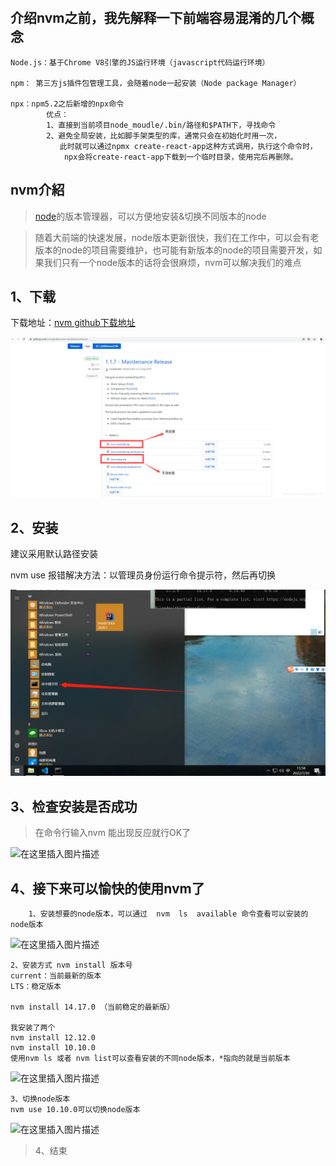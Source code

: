 ​                                            

## **介绍nvm之前，我先解释一下前端容易混淆的几个概念** 

```
Node.js：基于Chrome V8引擎的JS运行环境（javascript代码运行环境）

npm： 第三方js插件包管理工具，会随着node一起安装（Node package Manager）

npx：npm5.2之后新增的npx命令
		优点： 
		1、直接到当前项目node_moudle/.bin/路径和$PATH下，寻找命令
		2、避免全局安装，比如脚手架类型的库，通常只会在初始化时用一次，
		   此时就可以通过npmx create-react-app这种方式调用，执行这个命令时，
		    npx会将create-react-app下载到一个临时目录，使用完后再删除。
```

## **nvm介紹** 

> [node](https://so.csdn.net/so/search?q=node&spm=1001.2101.3001.7020)的版本管理器，可以方便地安装&切换不同版本的node

> 随着大前端的快速发展，node版本更新很快，我们在工作中，可以会有老版本的node的项目需要维护，也可能有新版本的node的项目需要开发，如果我们只有一个node版本的话将会很麻烦，nvm可以解决我们的难点

## **1、下载** 

下载地址：[nvm github下载地址](https://github.com/coreybutler/nvm-windows/releases)

![在这里插入图片描述](./Imag/20210531232213538.png)

## **2、安装** 

建议采用默认路径安装

nvm use 报错解决方法：以管理员身份运行命令提示符，然后再切换

![image-20220730155838989](Imag/image-20220730155838989.png)

## **3、检查安装是否成功** 

> 在命令行输入nvm 能出现反应就行OK了

![在这里插入图片描述](E:\codes\myWeb\前端工具\Imag\2021053123294217.png)

## **4、接下来可以愉快的使用nvm了** 

```
	1、安装想要的node版本，可以通过  nvm  ls  available 命令查看可以安装的node版本
```

![在这里插入图片描述](E:\codes\myWeb\前端工具\Imag\20210531233637503.png)

```
2、安装方式 nvm install 版本号
current：当前最新的版本
LTS：稳定版本

nvm install 14.17.0 （当前稳定的最新版）

我安装了两个
nvm install 12.12.0
nvm install 10.10.0
使用nvm ls 或者 nvm list可以查看安装的不同node版本，*指向的就是当前版本
```

![在这里插入图片描述](E:\codes\myWeb\前端工具\Imag\20210531234121115.png)

```
3、切换node版本
nvm use 10.10.0可以切换node版本
```

![在这里插入图片描述](E:\codes\myWeb\前端工具\Imag\20210531234305965.png)

> 4、结束